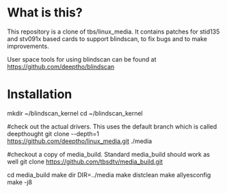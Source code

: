 # What is this?
This repository is a clone of tbs/linux_media.
It contains patches for stid135 and stv091x based cards to support
blindscan, to fix bugs and to make improvements.

User space tools for using blindscan can be found at
https://github.com/deeptho/blindscan



# Installation

mkdir ~/blindscan_kernel
cd  ~/blindscan_kernel

#check out the actual drivers. This uses the default branch which is called deepthought
git clone --depth=1  https://github.com/deeptho/linux_media.git ./media

#checkout a copy of media_build. Standard media_build should work as well
git clone https://github.com/tbsdtv/media_build.git

cd media_build
make dir DIR=../media
make distclean
make allyesconfig
make -j8
